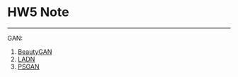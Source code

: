 # HW5 Note

---
GAN:

1. [BeautyGAN](https://dl.acm.org/doi/10.1145/3240508.3240618)
2. [LADN](https://arxiv.org/abs/1904.11272)
3. [PSGAN](https://arxiv.org/abs/1909.06956)
